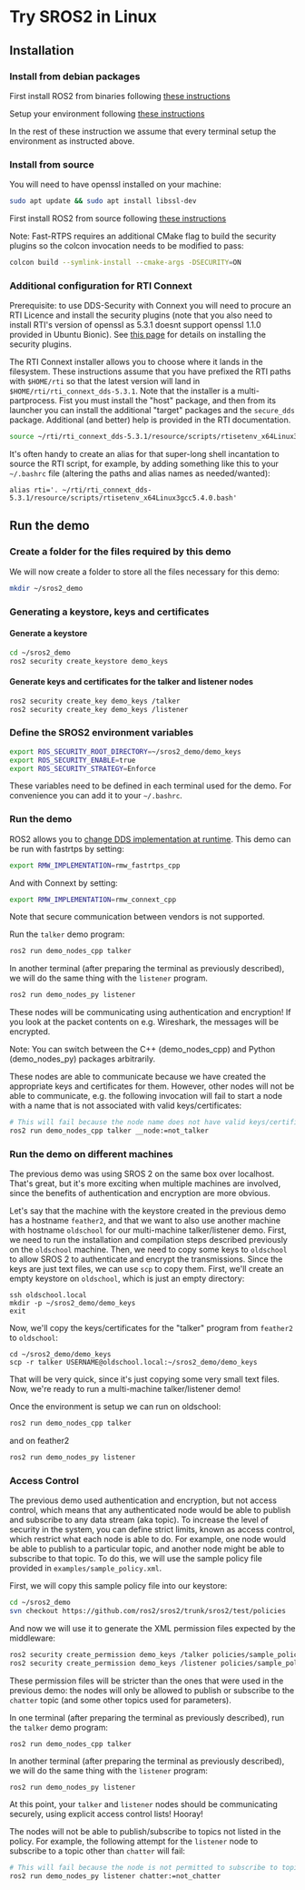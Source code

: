 # Try SROS2 in Linux

## Installation

### Install from debian packages

First install ROS2 from binaries following [these instructions](https://index.ros.org/doc/ros2/Installation/Linux-Install-Debians)

Setup your environment following [these instructions](https://index.ros.org/doc/ros2/Installation/Linux-Install-Debians#environment-setup)

In the rest of these instruction we assume that every terminal setup the environment as instructed above.


### Install from source

You will need to have openssl installed on your machine:

```bash
sudo apt update && sudo apt install libssl-dev
```

First install ROS2 from source following [these instructions](https://index.ros.org/doc/ros2/Installation/Linux-Development-Setup/)

Note: Fast-RTPS requires an additional CMake flag to build the security plugins so the colcon invocation needs to be modified to pass:
```bash
colcon build --symlink-install --cmake-args -DSECURITY=ON
```

### Additional configuration for RTI Connext

Prerequisite: to use DDS-Security with Connext you will need to procure an RTI Licence and install the security plugins (note that you also need to install RTI's version of openssl as 5.3.1 doesnt support openssl 1.1.0 provided in Ubuntu Bionic).
See [this page](https://index.ros.org/doc/ros2/Installation/Install-Connext-Security-Plugins) for details on installing the security plugins.

The RTI Connext installer allows you to choose where it lands in the filesystem.
These instructions assume that you have prefixed the RTI paths with `$HOME/rti` so that the latest version will land in `$HOME/rti/rti_connext_dds-5.3.1`.
Note that the installer is a multi-partprocess.
Fist you must install the "host" package, and then from its launcher you can install the additional "target" packages and the `secure_dds` package.
Additional (and better) help is provided in the RTI documentation.

```bash
source ~/rti/rti_connext_dds-5.3.1/resource/scripts/rtisetenv_x64Linux3gcc5.4.0.bash'
```

It's often handy to create an alias for that super-long shell incantation to source the RTI script, for example, by adding something like this to your `~/.bashrc` file (altering the paths and alias names as needed/wanted):

```
alias rti='. ~/rti/rti_connext_dds-5.3.1/resource/scripts/rtisetenv_x64Linux3gcc5.4.0.bash'
```

## Run the demo

### Create a folder for the files required by this demo

We will now create a folder to store all the files necessary for this demo:

```bash
mkdir ~/sros2_demo
```

### Generating a keystore, keys and certificates

#### Generate a keystore

```bash
cd ~/sros2_demo
ros2 security create_keystore demo_keys
```

#### Generate keys and certificates for the talker and listener nodes

```bash
ros2 security create_key demo_keys /talker
ros2 security create_key demo_keys /listener
```

### Define the SROS2 environment variables

```bash
export ROS_SECURITY_ROOT_DIRECTORY=~/sros2_demo/demo_keys
export ROS_SECURITY_ENABLE=true
export ROS_SECURITY_STRATEGY=Enforce
```

These variables need to be defined in each terminal used for the demo. For convenience you can add it to your `~/.bashrc`.

### Run the demo

ROS2 allows you to [change DDS implementation at runtime](https://index.ros.org/doc/ros2/Tutorials/Working-with-multiple-RMW-implementations).
This demo can be run with fastrtps by setting:
```bash
export RMW_IMPLEMENTATION=rmw_fastrtps_cpp
```
And with Connext by setting:
```bash
export RMW_IMPLEMENTATION=rmw_connext_cpp
```

Note that secure communication between vendors is not supported.

Run the `talker` demo program:

```bash
ros2 run demo_nodes_cpp talker
```

In another terminal (after preparing the terminal as previously described), we will do the same thing with the `listener` program.

```bash
ros2 run demo_nodes_py listener
```

These nodes will be communicating using authentication and encryption!
If you look at the packet contents on e.g. Wireshark, the messages will be encrypted.

Note: You can switch between the C++ (demo_nodes_cpp) and Python (demo_nodes_py) packages arbitrarily.

These nodes are able to communicate because we have created the appropriate keys and certificates for them.
However, other nodes will not be able to communicate, e.g. the following invocation will fail to start a node with a name that is not associated with valid keys/certificates:

```bash
# This will fail because the node name does not have valid keys/certificates
ros2 run demo_nodes_cpp talker __node:=not_talker
```


### Run the demo on different machines

The previous demo was using SROS 2 on the same box over localhost.
That's great, but it's more exciting when multiple machines are involved, since the benefits of authentication and encryption are more obvious.

Let's say that the machine with the keystore created in the previous demo has a hostname `feather2`, and that we want to also use another machine with hostname `oldschool` for our multi-machine talker/listener demo.
First, we need to run the installation and compilation steps described previously on the `oldschool` machine.
Then, we need to copy some keys to `oldschool` to allow SROS 2 to authenticate and encrypt the transmissions.
Since the keys are just text files, we can use `scp` to copy them.
First, we'll create an empty keystore on `oldschool`, which is just an empty directory:

```
ssh oldschool.local
mkdir -p ~/sros2_demo/demo_keys
exit
```

Now, we'll copy the keys/certificates for the "talker" program from `feather2` to `oldschool`:

```
cd ~/sros2_demo/demo_keys
scp -r talker USERNAME@oldschool.local:~/sros2_demo/demo_keys
```

That will be very quick, since it's just copying some very small text files.
Now, we're ready to run a multi-machine talker/listener demo!

Once the environment is setup we can run on oldschool:

```bash
ros2 run demo_nodes_cpp talker
```


and on feather2

```bash
ros2 run demo_nodes_py listener
```


### Access Control

The previous demo used authentication and encryption, but not access control, which means that any authenticated node would be able to publish and subscribe to any data stream (aka topic).
To increase the level of security in the system, you can define strict limits, known as access control, which restrict what each node is able to do.
For example, one node would be able to publish to a particular topic, and another node might be able to subscribe to that topic.
To do this, we will use the sample policy file provided in `examples/sample_policy.xml`.

First, we will copy this sample policy file into our keystore:

```bash
cd ~/sros2_demo
svn checkout https://github.com/ros2/sros2/trunk/sros2/test/policies
```

And now we will use it to generate the XML permission files expected by the middleware:

```bash
ros2 security create_permission demo_keys /talker policies/sample_policy.xml
ros2 security create_permission demo_keys /listener policies/sample_policy.xml
```

These permission files will be stricter than the ones that were used in the previous demo: the nodes will only be allowed to publish or subscribe to the `chatter` topic (and some other topics used for parameters).

In one terminal (after preparing the terminal as previously described), run the `talker` demo program:

```
ros2 run demo_nodes_cpp talker
```

In another terminal (after preparing the terminal as previously described), we will do the same thing with the `listener` program:

```
ros2 run demo_nodes_py listener
```

At this point, your `talker` and `listener` nodes should be communicating securely, using explicit access control lists!
Hooray!

The nodes will not be able to publish/subscribe to topics not listed in the policy.
For example, the following attempt for the `listener` node to subscribe to a topic other than `chatter` will fail:

```bash
# This will fail because the node is not permitted to subscribe to topics other than chatter.
ros2 run demo_nodes_py listener chatter:=not_chatter
```
